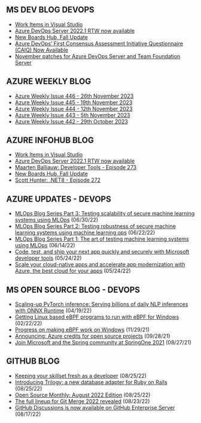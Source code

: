 ## MS DEV BLOG DEVOPS 

<!-- DEVBLOGDEVOPS:START -->
- [Work Items in Visual Studio](https://devblogs.microsoft.com/devops/work-items-in-visual-studio/)
- [Azure DevOps Server 2022.1 RTW now available](https://devblogs.microsoft.com/devops/azure-devops-server-2022-1-rtw-now-available/)
- [New Boards Hub, Fall Update](https://devblogs.microsoft.com/devops/new-boards-hub-fall-update/)
- [Azure DevOps’ First Consensus Assessment Initiative Questionnaire (CAIQ) Now Available](https://devblogs.microsoft.com/devops/azure-devops-first-consensus-assessment-initiative-questionnaire-caiq-now-available/)
- [November patches for Azure DevOps Server and Team Foundation Server](https://devblogs.microsoft.com/devops/november-patches-for-azure-devops-server-and-team-foundation-server/)
<!-- DEVBLOGDEVOPS:END -->


## AZURE WEEKLY BLOG

<!-- AZUREWEEKLY:START -->
- [Azure Weekly Issue 446 - 26th November 2023](https://azureweekly.info/issue-446.html)
- [Azure Weekly Issue 445 - 19th November 2023](https://azureweekly.info/issue-445.html)
- [Azure Weekly Issue 444 - 12th November 2023](https://azureweekly.info/issue-444.html)
- [Azure Weekly Issue 443 - 5th November 2023](https://azureweekly.info/issue-443.html)
- [Azure Weekly Issue 442 - 29th October 2023](https://azureweekly.info/issue-442.html)
<!-- AZUREWEEKLY:END -->

## AZURE INFOHUB BLOG 

<!-- AZUREINFOHUB:START -->
- [Work Items in Visual Studio](https://devblogs.microsoft.com/devops/work-items-in-visual-studio/)
- [Azure DevOps Server 2022.1 RTW now available](https://devblogs.microsoft.com/devops/azure-devops-server-2022-1-rtw-now-available/)
- [Maarten Balliauw: Developer Tools - Episode 273](http://feed.azuredevops.show/maarten-balliauw-developer-tools-episode-273)
- [New Boards Hub, Fall Update](https://devblogs.microsoft.com/devops/new-boards-hub-fall-update/)
- [Scott Hunter: .NET8 - Episode 272](http://feed.azuredevops.show/scott-hunter-net8-episode-272)
<!-- AZUREINFOHUB:END -->


## AZURE UPDATES - DEVOPS 

<!-- AZUREUPDATES:START -->

 - [MLOps Blog Series Part 3: Testing scalability of secure machine learning systems using MLOps](https://azure.microsoft.com/blog/mlops-blog-series-part-3-testing-scalability-of-secure-machine-learning-systems-using-mlops/) (06/30/22)
 - [MLOps Blog Series Part 2: Testing robustness of secure machine learning systems using machine learning ops](https://azure.microsoft.com/blog/mlops-blog-series-part-2-testing-robustness-of-secure-machine-learning-systems-using-machine-learning-ops/) (06/22/22)
 - [MLOps Blog Series Part 1: The art of testing machine learning systems using MLOps](https://azure.microsoft.com/blog/mlops-blog-series-part-1-the-art-of-testing-machine-learning-systems-using-mlops/) (06/14/22)
 - [Code, test, and ship your next app quickly and securely with Microsoft developer tools](https://azure.microsoft.com/blog/code-test-and-ship-your-next-app-quickly-and-securely-with-microsoft-developer-tools/) (05/24/22)
 - [Scale your cloud-native apps and accelerate app modernization with Azure, the best cloud for your apps](https://azure.microsoft.com/blog/scale-your-cloudnative-apps-and-accelerate-app-modernization-with-azure-the-best-cloud-for-your-apps/) (05/24/22)
<!-- AZUREUPDATES:END -->


## MS OPEN SOURCE BLOG - DEVOPS 

<!-- MSOPENSOURCEBLOG:START -->

 - [Scaling-up PyTorch inference: Serving billions of daily NLP inferences with ONNX Runtime](https://cloudblogs.microsoft.com/opensource/2022/04/19/scaling-up-pytorch-inference-serving-billions-of-daily-nlp-inferences-with-onnx-runtime/) (04/19/22)
 - [Getting Linux based eBPF programs to run with eBPF for Windows](https://cloudblogs.microsoft.com/opensource/2022/02/22/getting-linux-based-ebpf-programs-to-run-with-ebpf-for-windows/) (02/22/22)
 - [Progress on making eBPF work on Windows](https://cloudblogs.microsoft.com/opensource/2021/11/29/progress-on-making-ebpf-work-on-windows/) (11/29/21)
 - [Announcing: Azure credits for open source projects](https://cloudblogs.microsoft.com/opensource/2021/09/28/announcing-azure-credits-for-open-source-projects/) (09/28/21)
 - [Join Microsoft and the Spring community at SpringOne 2021](https://cloudblogs.microsoft.com/opensource/2021/08/27/join-microsoft-and-the-spring-community-at-springone-2021/) (08/27/21)
<!-- MSOPENSOURCEBLOG:END -->


## GITHUB BLOG


<!-- GITHUB:START -->

 - [Keeping your skillset fresh as a developer](https://github.blog/2022-08-25-keeping-your-skillset-fresh-as-a-developer/) (08/25/22)
 - [Introducing Trilogy: a new database adapter for Ruby on Rails](https://github.blog/2022-08-25-introducing-trilogy-a-new-database-adapter-for-ruby-on-rails/) (08/25/22)
 - [Open Source Monthly: August 2022 Edition](https://github.blog/2022-08-25-open-source-monthly-august-2022-edition/) (08/25/22)
 - [The full lineup for Git Merge 2022 revealed](https://github.blog/2022-08-23-the-full-lineup-for-git-merge-2022-revealed/) (08/23/22)
 - [GitHub Discussions is now available on GitHub Enterprise Server](https://github.blog/2022-08-17-github-discussions-is-now-available-on-github-enterprise-server/) (08/17/22)
<!-- GITHUB:END -->

